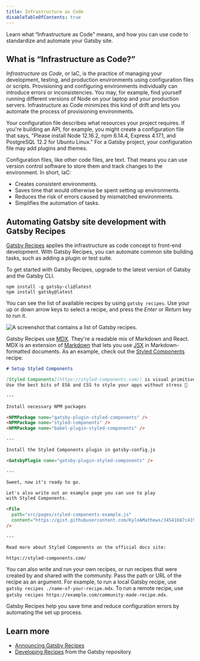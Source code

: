 ```yaml
---
title: Infrastructure as Code
disableTableOfContents: true
---
```


Learn what <q>Infrastructure as Code</q> means, and how you can use code to standardize and automate your Gatsby site.

## What is <q>Infrastructure as Code?</q>

_Infrastructure as Code_, or <abbr>IaC</abbr>, is the practice of managing your development, testing, and production environments using configuration files or scripts. Provisioning and configuring environments individually can introduce errors or inconsistencies. You may, for example, find yourself running different versions of Node on your laptop and your production servers. Infrastructure as Code minimizes this kind of drift and lets you automate the process of provisioning environments.

Your configuration file describes what resources your project requires. If you're building an API, for example, you might create a configuration file that says, "Please install Node 12.16.2, npm 6.14.4, Express 4.17.1, and PostgreSQL 12.2 for Ubuntu Linux." For a Gatsby project, your configuration file may add plugins and themes.

Configuration files, like other code files, are text. That means you can use version control software to store them and track changes to the environment. In short, <abbr>IaC</abbr>:

- Creates consistent environments.
- Saves time that would otherwise be spent setting up environments.
- Reduces the risk of errors caused by mismatched environments.
- Simplifies the automation of tasks.

## Automating Gatsby site development with Gatsby Recipes

[Gatsby Recipes](/blog/2020-04-15-announcing-gatsby-recipes/) applies the infrastructure as code concept to front-end development. With Gatsby Recipes, you can automate common site building tasks, such as adding a plugin or test suite.

To get started with Gatsby Recipes, upgrade to the latest version of Gatsby and the Gatsby CLI.

```shell
npm install -g gatsby-cli@latest
npm install gatsby@latest
```

You can see the list of available recipes by using `gatsby recipes`. Use your up or down arrow keys to select a recipe, and press the _Enter_ or _Return_ key to run it.

![A screenshot that contains a list of Gatsby recipes.](/static/abf1101318022126e896af6222fb1cb7/b04e4/recipes-screenshot.png)

Gatsby Recipes use [MDX](/docs/glossary/mdx/). They're a readable mix of Markdown and React. MDX is an extension of [Markdown](/docs/glossary/markdown/) that lets you use [JSX](/docs/glossary#jsx) in Markdown-formatted documents. As an example, check out the [Styled Components](https://github.com/gatsbyjs/gatsby/blob/master/packages/gatsby-recipes/recipes/styled-components.mdx) recipe.

```markdown
# Setup Styled Components

[Styled Components](https://styled-components.com/) is visual primitives for the component age.
Use the best bits of ES6 and CSS to style your apps without stress 💅

---

Install necessary NPM packages

<NPMPackage name="gatsby-plugin-styled-components" />
<NPMPackage name="styled-components" />
<NPMPackage name="babel-plugin-styled-components" />

---

Install the Styled Components plugin in gatsby-config.js

<GatsbyPlugin name="gatsby-plugin-styled-components" />

---

Sweet, now it's ready to go.

Let's also write out an example page you can use to play
with Styled Components.

<File
  path="src/pages/styled-components-example.js"
  content="https://gist.githubusercontent.com/KyleAMathews/34541b87c4194ba2290eedbe8a0b1fe0/raw/dba4d3ffecb5f2a3a36e0e017387185a9835c685/styled-components-example.js"
/>

---

Read more about Styled Components on the official docs site:

https://styled-components.com/
```

You can also write and run your own recipes, or run recipes that were created by and shared with the community. Pass the path or URL of the recipe as an argument. For example, to run a local Gatsby recipe, use `gatsby recipes ./name-of-your-recipe.mdx`. To run a remote recipe, use `gatsby recipes https://example.com/community-made-recipe.mdx`.

Gatsby Recipes help you save time and reduce configuration errors by automating the set up process.

## Learn more

- [Announcing Gatsby Recipes](/blog/2020-04-15-announcing-gatsby-recipes/)
- [Developing Recipes](https://github.com/gatsbyjs/gatsby/blob/master/packages/gatsby-recipes/README.md#developing-recipes) from the Gatsby repository
